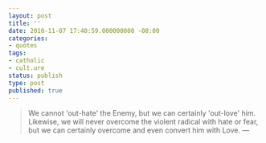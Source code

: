 ```yaml
---
layout: post
title: ''
date: 2010-11-07 17:40:59.000000000 -08:00
categories:
- quotes
tags:
- catholic
- cult.ure
status: publish
type: post
published: true
---
```

> We cannot 'out-hate' the Enemy, but we can certainly 'out-love' him. Likewise, we will never overcome the violent radical with hate or fear, but we can certainly overcome and even convert him with Love.
&mdash;

